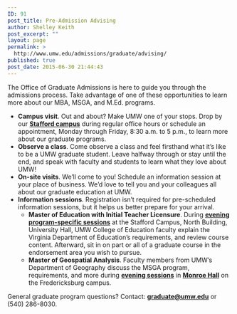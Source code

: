 ```yaml
---
ID: 91
post_title: Pre-Admission Advising
author: Shelley Keith
post_excerpt: ""
layout: page
permalink: >
  http://www.umw.edu/admissions/graduate/advising/
published: true
post_date: 2015-06-30 21:44:43
---
```

The Office of Graduate Admissions is here to guide you through the admissions process. Take advantage of one of these opportunities to learn more about our MBA, MSGA, and M.Ed. programs.
<ul>
 	<li><strong>Campus visit</strong>. Out and about? Make UMW one of your stops. Drop by our <a href="https://www.google.com/maps/place/University+of+Mary+Washington+Stafford+Campus/@38.3706186,-77.5325131,17z/data=!4m7!1m4!3m3!1s0x89b6eb19784c1d0d:0xddbf4deac979f28d!2sUniversity+of+Mary+Washington+Stafford+Campus!3b1!3m1!1s0x89b6eb19784c1d0d:0xddbf4deac979f28d"><strong>Stafford campus</strong></a> during regular office hours or schedule an appointment, Monday through Friday, 8:30 a.m. to 5 p.m., to learn more about our graduate programs.</li>
 	<li><strong>Observe a class</strong>. Come observe a class and feel firsthand what it’s like to be a UMW graduate student. Leave halfway through or stay until the end, and speak with faculty and students to learn what they love about UMW!</li>
 	<li><strong>On-site visits</strong>. We’ll come to you! Schedule an information session at your place of business. We’d love to tell you and your colleagues all about our graduate education at UMW.</li>
 	<li><strong>Information sessions</strong>. Registration isn’t required for pre-scheduled information sessions, but it helps us better prepare for your arrival.
<ul>
 	<li><strong>Master of Education with Initial Teacher Licensure</strong>. During <a href="http://www.umw.edu/admissions/graduate/information-sessions/"><strong>evening program-specific sessions</strong></a> at the Stafford Campus, North Building, University Hall, UMW College of Education faculty explain the Virginia Department of Education’s requirements, and review course content. Afterward, sit in on part or all of a graduate course in the endorsement area you wish to pursue.</li>
 	<li><strong>Master of Geospatial Analysis</strong>. Faculty members from UMW’s Department of Geography discuss the MSGA program, requirements, and more during <a href="http://www.umw.edu/admissions/graduate/information-sessions/"><strong>evening sessions</strong></a> in <a href="https://www.google.com/maps/place/Monroe+Hall/@38.3035624,-77.4745184,17z/data=!3m1!4b1!4m2!3m1!1s0x89b6c1f75d613987:0x9df2954334f2a630"><strong>Monroe Hall</strong></a> on the Fredericksburg campus.</li>
</ul>
</li>
</ul>
General graduate program questions? Contact: <a href="mailto:graduate@umw.edu"><strong>graduate@umw.edu</strong></a> or (540) 286-8030.